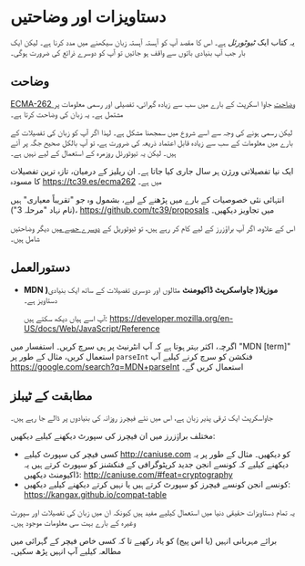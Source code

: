 
# دستاویزات اور وضاحتیں

یہ کتاب ایک *ٹیوٹورئل* ہے۔ اس کا مقصد آپ کو آہستہ آہستہ زبان سیکھنے میں مدد کرنا ہے۔ لیکن ایک بار جب آپ بنیادی باتوں سے واقف ہو جائیں تو آپ کو دوسرے ذرائع کی ضرورت ہوگی۔

## وضاحت

[ECMA-262 وضاحت](https://www.ecma-international.org/publications/standards/Ecma-262.htm) جاوا اسکرپٹ کے بارے میں سب سے زیادہ گہرائی، تفصیلی اور رسمی معلومات پر مشتمل ہے۔ یہ زبان کی وضاحت کرتا ہے۔

لیکن رسمی ہونے کی وجہ سے اسے شروع میں سمجھنا مشکل ہے۔ لہذا اگر آپ کو زبان کی تفصیلات کے بارے میں معلومات کے سب سے زیادہ قابل اعتماد ذریعہ کی ضرورت ہے، تو آپ بالکل صحیح جگہ پر آئے ہیں۔ لیکن یہ تیوٹورئل روزمرہ کے استعمال کے لیے نہیں ہے۔

ایک نیا تفصیلاتی ورژن ہر سال جاری کیا جاتا ہے۔
ان ریلیز کے درمیان، تازہ ترین تفصیلات کا مسودہ <https://tc39.es/ecma262> میں ہے۔

انتہائی نئی خصوصیات کے بارے میں پڑھنے کے لیے، بشمول وہ جو "تقریباً معیاری" ہیں (نام نہاد "مرحلہ 3")، <https://github.com/tc39/proposals> میں تجاویز دیکھیں۔

اس کے علاوہ، اگر آپ براؤزرز کے لیے کام کر رہے ہیں، تو ٹیوٹوریل کے [دوسرے حصے میں](info:browser-environment) دیگر وضاحتیں شامل ہیں۔

## دستورالعمل

- **MDN )موزیلا( جاواسکرپٹ ڈاکیومنٹ** مثالوں اور دوسری تفصیلات کے ساتھ ایک بنیادی دستاویز ہے۔

    آپ اسے ہیاں دیکھ سکتے ہیں: <https://developer.mozilla.org/en-US/docs/Web/JavaScript/Reference>

اگرچہ، اکثر بہتر ہوتا ہے کہ آپ انٹرنیٹ پر ہی سرچ کریں۔ استفسار میں "MDN [term]" استعمال کریں، مثال کے طور پر `parseInt` فنکشن کو سرچ کرنے کیلیے آپ  <https://google.com/search?q=MDN+parseInt> استعمال کریں گے۔

## مطابقت کے ٹیبلز

جاواسکرپٹ ایک ترقی پذیر زبان ہے، اس میں نئے فیچرز روزانہ کی بنیادوں پر ڈالے جا رہے ہیں۔

مختلف براوؑزرز میں ان فیچرز کی سپورٹ دیکھنے کیلیے دیکھیں:

- کسی فیچر کی سپورٹ کیلیے <http://caniuse.com> کو دیکھیں۔ مثال کے طور پر یہ دیکھنے کیلیے کہ کونسے انجن جدید کرپٹوگرافی کے فنکشنز کو سپورٹ کرتے ہیں یہ ڈاکیومنٹ دیکھیں: <http://caniuse.com/#feat=cryptography>
- کونسے انجن کونسے فیچرز کو سپورٹ کرتے ہیں یا نہیں کرتے دیکھنے کیلیے دیکھیں: <https://kangax.github.io/compat-table>

یہ تمام دستاویزات حقیقی دنیا میں استعمال کیلیے مفید ہیں کیونکہ ان میں زبان کی تفصیلات اور سپورٹ وغیرہ کے بارے بہت سی معلومات موجود ہیں۔

برائے مہربانی انہیں (یا اس پیج) کو یاد رکھیے تا کہ کسی خاص فیچر کے گہرائی میں مطالعہ کیلیے آپ انہیں پڑھ سکیں۔
